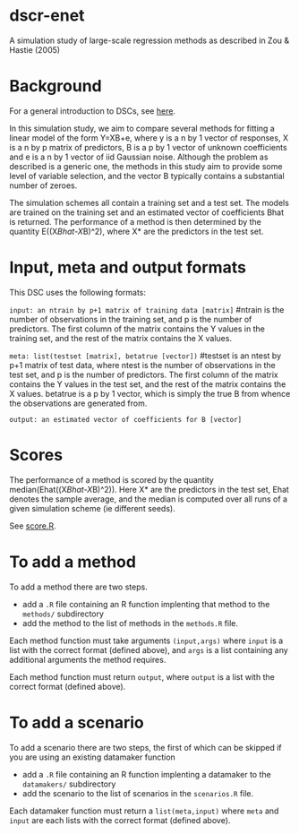 # dscr-enet
A simulation study of large-scale regression methods as described in Zou & Hastie (2005)

# Background 

For a general introduction to DSCs, see [here](https://github.com/stephens999/dscr/blob/master/intro.md).

In this simulation study, we aim to compare several methods for fitting a linear model of the form Y=XB+e, where y is a n by 1 vector of responses, X is a n by p matrix of predictors, B is a p by 1 vector of unknown coefficients and e is a n by 1 vector of iid Gaussian noise. Although the problem as described is a generic one, the methods in this study aim to provide some level of variable selection, and the vector B typically contains a substantial number of zeroes. 

The simulation schemes all contain a training set and a test set. The models are trained on the training set and an estimated vector of coefficients Bhat is returned. The performance of a method is then determined by the quantity E((X*Bhat-X*B)^2), where X* are the predictors in the test set.

# Input, meta and output formats

This DSC uses the following formats:

`input: an ntrain by p+1 matrix of training data [matrix]` #ntrain is the number of observations in the training set, and p is the number of predictors. The first column of the matrix contains the Y values in the training set, and the rest of the matrix contains the X values.

`meta: list(testset [matrix], betatrue [vector])` #testset is an ntest by p+1 matrix of test data, where ntest is the number of observations in the test set, and p is the number of predictors. The first column of the matrix contains the Y values in the test set, and the rest of the matrix contains the X values. betatrue is a p by 1 vector, which is simply the true B from whence the observations are generated from.


`output: an estimated vector of coefficients for B [vector]` 


# Scores

The performance of a method is scored by the quantity median(Ehat((X*Bhat-X*B)^2)). Here X* are the predictors in the test set, Ehat denotes the sample average, and the median is computed over all runs of a given simulation scheme (ie different seeds).

See [score.R](score.R).

# To add a method

To add a method there are two steps.

- add a `.R` file containing an R function implenting that method to the `methods/` subdirectory
- add the method to the list of methods in the `methods.R` file.

Each method function must take arguments `(input,args)` where `input` is a list with the correct format (defined above), and `args` is a list containing any additional arguments the method requires.

Each method function must return `output`, where `output` is a list with the correct format (defined above).

# To add a scenario

To add a scenario there are two steps, the first of which can be skipped if you are using an existing datamaker function

- add a `.R` file containing an R function implenting a datamaker to the `datamakers/` subdirectory
- add the scenario to the list of scenarios in the `scenarios.R` file.

Each datamaker function must return a `list(meta,input)` where `meta` and `input` are each lists with the correct format
(defined above).


